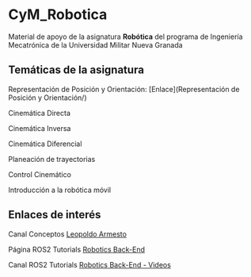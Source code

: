 # CyM_Robotica

Material de apoyo de la asignatura **Robótica** del programa de Ingeniería Mecatrónica de la Universidad Militar Nueva Granada

## Temáticas de la asignatura

Representación de Posición y Orientación: [Enlace](Representación de Posición y Orientación/)

 Cinemática Directa

 Cinemática Inversa

 Cinemática Diferencial

 Planeación de trayectorias

 Control Cinemático

 Introducción a la robótica móvil


## Enlaces de interés

Canal Conceptos [Leopoldo Armesto](https://www.youtube.com/@LeoArmesto/featured)

Página ROS2 Tutorials [Robotics Back-End](https://roboticsbackend.com/category/ros2/)

Canal ROS2 Tutorials [Robotics Back-End - Videos](https://www.youtube.com/channel/UCelRThOKlWMnpjqr5EBq6tg)